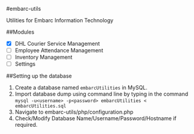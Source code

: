 #embarc-utils

Utilities for Embarc Information Technology

##Modules
- [x] DHL Courier Service Management
- [ ] Employee Attendance Management
- [ ] Inventory Management
- [ ] Settings

##Setting up the database
1. Create a database named `embarcUtilities` in MySQL.
2. Import database dump using command line by typing in the command `mysql -u<username> -p<password> embarcUtilities < embarcUtilities.sql`
3. Navigate to embarc-utils/php/configuration.php
4. Check/Modify Database Name/Username/Password/Hostname if required.
